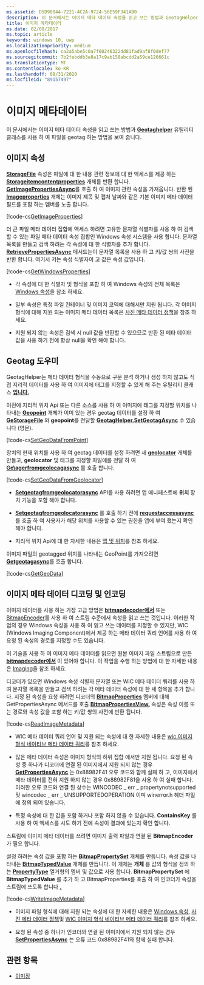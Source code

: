 ```yaml
---
ms.assetid: D5D98044-7221-4C2A-9724-56E59F341AB0
description: 이 문서에서는 이미지 메타 데이터 속성을 읽고 쓰는 방법과 GeotagHelper 유틸리티 클래스를 사용 하 여 파일을 geotag 하는 방법을 보여 줍니다.
title: 이미지 메타데이터
ms.date: 02/08/2017
ms.topic: article
keywords: windows 10, uwp
ms.localizationpriority: medium
ms.openlocfilehash: ca2a5abe5c0a7f60246322dd81fad9af8f0def77
ms.sourcegitcommit: 7b2febddb3e8a17c9ab158abcdd2a59ce126661c
ms.translationtype: MT
ms.contentlocale: ko-KR
ms.lasthandoff: 08/31/2020
ms.locfileid: "89157497"
---
```

# <a name="image-metadata"></a>이미지 메타데이터



이 문서에서는 이미지 메타 데이터 속성을 읽고 쓰는 방법과 [**Geotaghelper**](/uwp/api/Windows.Storage.FileProperties.GeotagHelper) 유틸리티 클래스를 사용 하 여 파일을 geotag 하는 방법을 보여 줍니다.

## <a name="image-properties"></a>이미지 속성

[**StorageFile**](/uwp/api/windows.storage.storagefile.properties) 속성은 파일에 대 한 내용 관련 정보에 대 한 액세스를 제공 하는 [**Storageitemcontentproperties**](/uwp/api/Windows.Storage.FileProperties.StorageItemContentProperties) 개체를 반환 합니다. [**GetImagePropertiesAsync**](/uwp/api/windows.storage.fileproperties.storageitemcontentproperties.getimagepropertiesasync)를 호출 하 여 이미지 관련 속성을 가져옵니다. 반환 된 [**Imageproperties**](/uwp/api/Windows.Storage.FileProperties.ImageProperties) 개체는 이미지 제목 및 캡처 날짜와 같은 기본 이미지 메타 데이터 필드를 포함 하는 멤버를 노출 합니다.

[!code-cs[GetImageProperties](./code/ImagingWin10/cs/MainPage.xaml.cs#SnippetGetImageProperties)]

더 큰 파일 메타 데이터 집합에 액세스 하려면 고유한 문자열 식별자를 사용 하 여 검색할 수 있는 파일 메타 데이터 속성 집합인 Windows 속성 시스템을 사용 합니다. 문자열 목록을 만들고 검색 하려는 각 속성에 대 한 식별자를 추가 합니다. [**RetrievePropertiesAsync**](/uwp/api/windows.storage.fileproperties.imageproperties.retrievepropertiesasync) 메서드는이 문자열 목록을 사용 하 고 키/값 쌍의 사전을 반환 합니다. 여기서 키는 속성 식별자이 고 값은 속성 값입니다.

[!code-cs[GetWindowsProperties](./code/ImagingWin10/cs/MainPage.xaml.cs#SnippetGetWindowsProperties)]

-   각 속성에 대 한 식별자 및 형식을 포함 하 여 Windows 속성의 전체 목록은 [Windows 속성](/windows/desktop/properties/props)을 참조 하세요.

-   일부 속성은 특정 파일 컨테이너 및 이미지 코덱에 대해서만 지원 됩니다. 각 이미지 형식에 대해 지원 되는 이미지 메타 데이터 목록은 [사진 메타 데이터 정책](/windows/desktop/wic/photo-metadata-policies)을 참조 하세요.

-   지원 되지 않는 속성은 검색 시 null 값을 반환할 수 있으므로 반환 된 메타 데이터 값을 사용 하기 전에 항상 null을 확인 해야 합니다.

## <a name="geotag-helper"></a>Geotag 도우미

GeotagHelper는 메타 데이터 형식을 수동으로 구문 분석 하거나 생성 하지 않고도 직접 지리적 데이터를 사용 하 여 이미지에 태그를 지정할 수 있게 해 주는 유틸리티 클래스 [**입니다.**](/uwp/api/Windows.Devices.Geolocation)

이전에 지리적 위치 Api 또는 다른 소스를 사용 하 여 이미지에 태그를 지정할 위치를 나타내는 [**Geopoint**](/uwp/api/Windows.Devices.Geolocation.Geopoint) 개체가 이미 있는 경우 geotag 데이터를 설정 하 여 [**GeStorageFile**](/uwp/api/Windows.Storage.StorageFile) 와 **geopoint**를 전달할 [**GeotagHelper.SetGeotagAsync**](/uwp/api/windows.storage.fileproperties.geotaghelper.setgeotagasync) 수 있습니다 (영문).

[!code-cs[SetGeoDataFromPoint](./code/ImagingWin10/cs/MainPage.xaml.cs#SnippetSetGeoDataFromPoint)]

장치의 현재 위치를 사용 하 여 geotag 데이터를 설정 하려면 새 [**geolocator**](/uwp/api/Windows.Devices.Geolocation.Geolocator) 개체를 만들고, **geolocator** 및 태그를 지정할 파일에를 전달 하 여 [**Ge\agerfromgeolocagasync**](/uwp/api/windows.storage.fileproperties.geotaghelper.setgeotagfromgeolocatorasync) 를 호출 합니다.

[!code-cs[SetGeoDataFromGeolocator](./code/ImagingWin10/cs/MainPage.xaml.cs#SnippetSetGeoDataFromGeolocator)]

-   [**Setgeotagfromgeolocatorasync**](/uwp/api/windows.storage.fileproperties.geotaghelper.setgeotagfromgeolocatorasync) API를 사용 하려면 앱 매니페스트에 **위치** 장치 기능을 포함 해야 합니다.

-   [**Setgeotagfromgeolocatorasync**](/uwp/api/windows.storage.fileproperties.geotaghelper.setgeotagfromgeolocatorasync) 를 호출 하기 전에 [**requestaccessasync**](/uwp/api/windows.devices.geolocation.geolocator.requestaccessasync) 를 호출 하 여 사용자가 해당 위치를 사용할 수 있는 권한을 앱에 부여 했는지 확인 해야 합니다.

-   지리적 위치 Api에 대 한 자세한 내용은 [맵 및 위치](../maps-and-location/index.md)를 참조 하세요.

이미지 파일의 geotagged 위치를 나타내는 GeoPoint를 가져오려면 [**Getgeotagasync**](/uwp/api/windows.storage.fileproperties.geotaghelper.getgeotagasync)를 호출 합니다.

[!code-cs[GetGeoData](./code/ImagingWin10/cs/MainPage.xaml.cs#SnippetGetGeoData)]

## <a name="decode-and-encode-image-metadata"></a>이미지 메타 데이터 디코딩 및 인코딩

이미지 데이터를 사용 하는 가장 고급 방법은 [**bitmapdecoder에서**](/uwp/api/Windows.Graphics.Imaging.BitmapDecoder) 또는 [BitmapEncoder](bitmapencoder-options-reference.md)를 사용 하 여 스트림 수준에서 속성을 읽고 쓰는 것입니다. 이러한 작업의 경우 Windows 속성을 사용 하 여 읽고 쓰는 데이터를 지정할 수 있지만, WIC (Windows Imaging Component)에서 제공 하는 메타 데이터 쿼리 언어를 사용 하 여 요청 된 속성의 경로를 지정할 수도 있습니다.

이 기술을 사용 하 여 이미지 메타 데이터를 읽으면 원본 이미지 파일 스트림으로 만든 [**bitmapdecoder에서**](/uwp/api/Windows.Graphics.Imaging.BitmapDecoder) 이 있어야 합니다. 이 작업을 수행 하는 방법에 대 한 자세한 내용은 [Imaging](imaging.md)을 참조 하세요.

디코더가 있으면 Windows 속성 식별자 문자열 또는 WIC 메타 데이터 쿼리를 사용 하 여 문자열 목록을 만들고 검색 하려는 각 메타 데이터 속성에 대 한 새 항목을 추가 합니다. 지정 된 속성을 요청 하려면 디코더의 [**BitmapProperties**](/uwp/api/Windows.Graphics.Imaging.BitmapProperties) 멤버에 대해 GetPropertiesAsync 메서드를 호출 [**BitmapPropertiesView.**](/uwp/api/windows.graphics.imaging.bitmappropertiesview.getpropertiesasync) 속성은 속성 이름 또는 경로와 속성 값을 포함 하는 키/값 쌍의 사전에 반환 됩니다.

[!code-cs[ReadImageMetadata](./code/ImagingWin10/cs/MainPage.xaml.cs#SnippetReadImageMetadata)]

-   WIC 메타 데이터 쿼리 언어 및 지원 되는 속성에 대 한 자세한 내용은 [wic 이미지 형식 네이티브 메타 데이터 쿼리](/windows/desktop/wic/-wic-native-image-format-metadata-queries)를 참조 하세요.

-   많은 메타 데이터 속성은 이미지 형식의 하위 집합 에서만 지원 됩니다. 요청 된 속성 중 하나가 디코더에 연결 된 이미지에서 지원 되지 않는 경우 [**GetPropertiesAsync**](/uwp/api/windows.graphics.imaging.bitmappropertiesview.getpropertiesasync) 는 0x88982F41 오류 코드와 함께 실패 하 고, 이미지에서 메타 데이터를 전혀 지원 하지 않는 경우 0x88982F81을 사용 하 여 실패 합니다. 이러한 오류 코드와 연결 된 상수는 WINCODEC \_ err \_ propertynotsupported 및 wincodec \_ err \_ UNSUPPORTEDOPERATION 이며 winerror.h 헤더 파일에 정의 되어 있습니다.
-   특정 속성에 대 한 값을 포함 하거나 포함 하지 않을 수 있습니다. **ContainsKey** 를 사용 하 여 액세스를 시도 하기 전에 속성이 결과에 있는지 확인 합니다.

스트림에 이미지 메타 데이터를 쓰려면 이미지 출력 파일과 연결 된 **BitmapEncoder** 가 필요 합니다.

설정 하려는 속성 값을 포함 하는 [**BitmapPropertySet**](/uwp/api/Windows.Graphics.Imaging.BitmapPropertySet) 개체를 만듭니다. 속성 값을 나타내는 [**BitmapTypedValue**](/uwp/api/Windows.Graphics.Imaging.BitmapTypedValue) 개체를 만듭니다. 이 개체는 **개체** 를 값의 형식을 정의 하는 [**PropertyType**](/uwp/api/Windows.Foundation.PropertyType) 열거형의 멤버 및 값으로 사용 합니다. **BitmapPropertySet** 에 **BitmapTypedValue** 를 추가 하 고 BitmapProperties를 호출 하 여 인코더가 속성을 스트림에 쓰도록 합니다 [**.**](/uwp/api/windows.graphics.imaging.bitmapproperties.setpropertiesasync)

[!code-cs[WriteImageMetadata](./code/ImagingWin10/cs/MainPage.xaml.cs#SnippetWriteImageMetadata)]

-   이미지 파일 형식에 대해 지원 되는 속성에 대 한 자세한 내용은 [Windows 속성](/windows/desktop/properties/props), [사진 메타 데이터 정책](/windows/desktop/wic/photo-metadata-policies)및 [WIC 이미지 형식 네이티브 메타 데이터 쿼리](/windows/desktop/wic/-wic-native-image-format-metadata-queries)를 참조 하세요.

-   요청 된 속성 중 하나가 인코더와 연결 된 이미지에서 지원 되지 않는 경우 [**SetPropertiesAsync**](/uwp/api/windows.graphics.imaging.bitmapproperties.setpropertiesasync) 는 오류 코드 0x88982F41와 함께 실패 합니다.

## <a name="related-topics"></a>관련 항목

* [이미징](imaging.md)
 

 